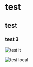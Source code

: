 # test

## test


### test 3

![test it](https://zktube.io/assets/0c1807734c2135476fc70ffc7350f46a.png)


![test local](@/logo.png)

